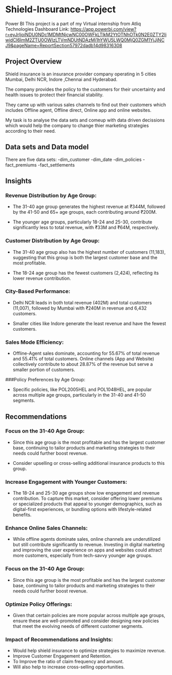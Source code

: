 # Shield-Insurance-Project
Power BI
This project is a part of my Virtual internship from Atliq Technologies
Dashboard Link: https://app.powerbi.com/view?r=eyJrIjoiNDU0NDc1MDMtNjcwNC00OWFkLTlkM2YtOTNhOTk0N2E0ZTY2IiwidCI6ImM2ZTU0OWIzLTVmNDUtNDAzMi1hYWU5LWQ0MjQ0ZGM1YjJjNCJ9&pageName=ReportSection57972dadb14d98316308

## Project Overview
Shield insurance is an insurance provider company operating in 5 cities  Mumbai, Delhi NCR, Indore ,Chennai and Hyderabad.

The company provides the policy to the customers for their uncertainty and health issues to protect their financial stability.

They came up with various sales channels to find out their customers which includes Offline agent, Offline direct, Online app and online websites.

My task is to analyse the data sets and comeup with data driven decissions which would help the company to change thier marketing strategies according to their need.

## Data sets and Data model
There are five data sets:
-dim_customer
-dim_date
-dim_policies
-fact_premiums
-fact_settlements

## Insights
### Revenue Distribution by Age Group:
- The 31-40 age group generates the highest revenue at ₹344M, followed by the 41-50 and 65+ age groups, each contributing around ₹200M.

- The younger age groups, particularly 18-24 and 25-30, contribute significantly less to total revenue, with ₹33M and ₹64M, respectively.

### Customer Distribution by Age Group:
- The 31-40 age group also has the highest number of customers (11,183), suggesting that this group is both the largest customer base and the most profitable.

- The 18-24 age group has the fewest customers (2,424), reflecting its lower revenue contribution.

### City-Based Performance:
- Delhi NCR leads in both total revenue (402M) and total customers (11,007), followed by Mumbai with ₹240M in revenue and 6,432 customers.

- Smaller cities like Indore generate the least revenue and have the fewest customers.

### Sales Mode Efficiency:
- Offline-Agent sales dominate, accounting for 55.67% of total revenue and 55.41% of total customers. Online channels (App and Website) collectively contribute to about 28.87% of the revenue but serve a smaller portion of 
  customers.

###Policy Preferences by Age Group: 
- Specific policies, like POL2005HEL and POL1048HEL, are popular across multiple age groups, particularly in the 31-40 and 41-50 segments.

## Recommendations
### Focus on the 31-40 Age Group:
- Since this age group is the most profitable and has the largest customer base, continuing to tailor products and marketing strategies to their needs could further boost revenue.

- Consider upselling or cross-selling additional insurance products to this group.

### Increase Engagement with Younger Customers:
- The 18-24 and 25-30 age groups show low engagement and revenue contribution. To capture this market, consider offering lower premiums or specialized products that appeal to younger demographics, such as digital-first 
  experiences, or bundling options with lifestyle-related benefits.

### Enhance Online Sales Channels:
- While offline agents dominate sales, online channels are underutilized but still contribute significantly to revenue. Investing in digital marketing and improving the user experience on apps and websites could attract 
  more customers, especially from tech-savvy younger age groups.

### Focus on the 31-40 Age Group:
- Since this age group is the most profitable and has the largest customer base, continuing to tailor products and marketing strategies to their needs could further boost revenue.

### Optimize Policy Offerings:
- Given that certain policies are more popular across multiple age groups, ensure these are well-promoted and consider designing new policies that meet the evolving needs of different customer segments.

### Impact of Recommendations and Insights:
- Would help shield insurance to optimize strategies to maximize revenue.
- Improve Customer Engagement and Retention.
- To Improve the ratio of claim frequency and amount.
- Will also help to increase cross-selling opportunities.








